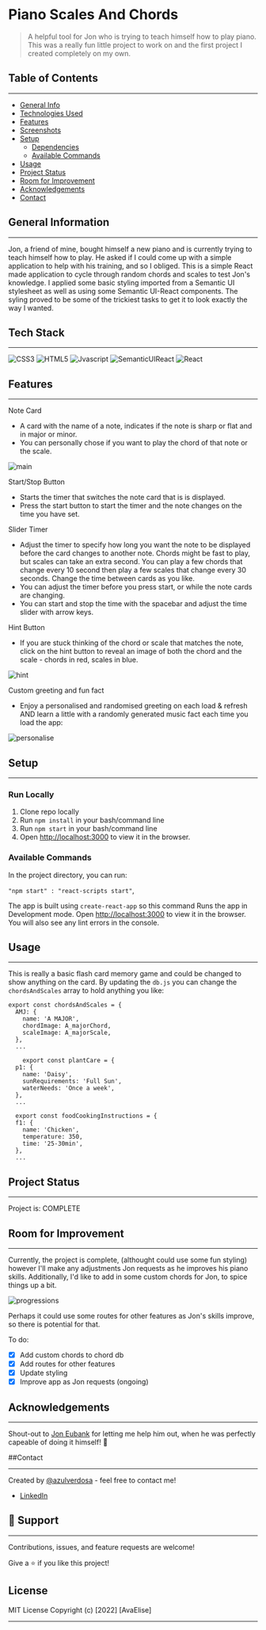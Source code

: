 # Piano Scales And Chords

> A helpful tool for Jon who is trying to teach himself how to play piano. This was a really fun little project to work on and the first project I created completely on my own.

## Table of Contents

---

- [General Info](#general)
- [Technologies Used](#technologies-used)
- [Features](#features)
- [Screenshots](#screenshots)
- [Setup](#setup)
  - [Dependencies](#dependencies)
  - [Available Commands](#available-commands)
- [Usage](#usage)
- [Project Status](#project-status)
- [Room for Improvement](#room-for-improvement)
- [Acknowledgements](#acknowledgements)
- [Contact](#contact)

## General Information

---

Jon, a friend of mine, bought himself a new piano and is currently trying to teach himself how to play. He asked if I could come up with a simple application to help with his training, and so I obliged. This is a simple React made application to cycle through random chords and scales to test Jon's knowledge. I applied some basic styling imported from a Semantic UI stylesheet as well as using some Semantic UI-React components. The syling proved to be some of the trickiest tasks to get it to look exactly the way I wanted.

## Tech Stack

---

![CSS3](https://img.shields.io/badge/CSS3-1572B6.svg?style=for-the-badge&logo=CSS3&logoColor=white)
![HTML5](https://img.shields.io/badge/HTML5-E34F26.svg?style=for-the-badge&logo=HTML5&logoColor=white)
![Jvascript](https://img.shields.io/badge/JavaScript-F7DF1E.svg?style=for-the-badge&logo=JavaScript&logoColor=black)
![SemanticUIReact](https://img.shields.io/badge/Semantic%20UI%20React-35BDB2.svg?style=for-the-badge&logo=Semantic-UI-React&logoColor=white)
![React](https://img.shields.io/badge/React-61DAFB.svg?style=for-the-badge&logo=React&logoColor=black)

## Features

---

Note Card

- A card with the name of a note, indicates if the note is sharp or flat and in major or minor.
- You can personally chose if you want to play the chord of that note or the scale.

![main](./src/demo_images/main.png 'Main View')

Start/Stop Button

- Starts the timer that switches the note card that is is displayed.
- Press the start button to start the timer and the note changes on the time you have set.

Slider Timer

- Adjust the timer to specify how long you want the note to be displayed before the card changes to another note. Chords might be fast to play, but scales can take an extra second. You can play a few chords that change every 10 second then play a few scales that change every 30 seconds. Change the time between cards as you like.
- You can adjust the timer before you press start, or while the note cards are changing.
- You can start and stop the time with the spacebar and adjust the time slider with arrow keys.

Hint Button

- If you are stuck thinking of the chord or scale that matches the note, click on the hint button to reveal an image of both the chord and the scale - chords in red, scales in blue.

![hint](./src/demo_images/hint.png 'Hint Shown')

Custom greeting and fun fact

- Enjoy a personalised and randomised greeting on each load & refresh AND learn a little with a randomly generated music fact each time you load the app:

![personalise](./src/demo_images/personal.png 'Personalised')

## Setup

---

### Run Locally

1. Clone repo locally
2. Run `npm install` in your bash/command line
3. Run `npm start` in your bash/command line
4. Open [http://localhost:3000](http://localhost:3000) to view it in the browser.

### Available Commands

In the project directory, you can run:

`"npm start" : "react-scripts start"`,

The app is built using `create-react-app` so this command Runs the app in Development mode. Open [http://localhost:3000](http://localhost:3000) to view it in the browser.
You will also see any lint errors in the console.

<!-- ### `"npm run dev": "concurrently "nodemon server" "npm run start"`,

For running the server and app together I am using concurrently this helps a lot in the MERN application as it runs both the server (client and server) concurrently. So you can work on them both together. -->

## Usage

---

This is really a basic flash card memory game and could be changed to show anything on the card. By updating the `db.js` you can change the `chordsAndScales` array to hold anything you like:

    export const chordsAndScales = {
      AMJ: {
        name: 'A MAJOR',
        chordImage: A_majorChord,
        scaleImage: A_majorScale,
      },
      ...

        export const plantCare = {
      p1: {
        name: 'Daisy',
        sunRequirements: 'Full Sun',
        waterNeeds: 'Once a week',
      },
      ...

      export const foodCookingInstructions = {
      f1: {
        name: 'Chicken',
        temperature: 350,
        time: '25-30min',
      },
      ...

## Project Status

---

Project is: COMPLETE

## Room for Improvement

---

Currently, the project is complete, (althought could use some fun styling) however I'll make any adjustments Jon requests as he improves his piano skills. Additionally, I'd like to add in some custom chords for Jon, to spice things up a bit.

![progressions](./src/demo_images/chord_progressions.png 'Chord Progressions')

Perhaps it could use some routes for other features as Jon's skills improve, so there is potential for that.

To do:

- [x] Add custom chords to chord db
- [x] Add routes for other features
- [x] Update styling
- [x] Improve app as Jon requests (ongoing)

## Acknowledgements

---

Shout-out to [Jon Eubank](https://github.com/joneubank) for letting me help him out, when he was perfectly capeable of doing it himself! 💚

##Contact

---

Created by [@azulverdosa](ellemocambo@gmail.com) - feel free to contact me!

- [LinkedIn](https://www.linkedin.com/in/avatorre/ 'linked')

## 🤝 Support

---

Contributions, issues, and feature requests are welcome!

Give a ⭐️ if you like this project!

## License

MIT License Copyright (c) [2022] [AvaElise]

---
